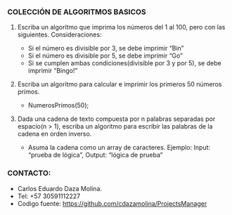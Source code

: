 ### COLECCIÓN DE ALGORITMOS BASICOS

1. Escriba un algoritmo que imprima los números del 1 al 100, pero con las siguientes. Consideraciones:
   - Si el número es divisible por 3, se debe imprimir “Bin”
   - Si el número es divisible por 5, se debe imprimir “Go”
   - Si se cumplen ambas condiciones(divisible por 3 y por 5), se debe imprimir  “Bingo!”
   
2. Escriba un algoritmo para calcular e imprimir los primeros 50 números primos.
   - NumerosPrimos(50);
   
3. Dada una cadena de texto compuesta por n palabras separadas por espacio(n > 1), escriba un algoritmo para escribir las palabras de la cadena en orden inverso.
   - Asuma la cadena como un array de caracteres. Ejemplo: Input: “prueba de lógica”, Output: “lógica de prueba”

### CONTACTO: 
  - Carlos Eduardo Daza Molina.
  - Tel: +57 30591112227
  - Codigo fuente: https://github.com/cdazamolina/ProjectsManager
